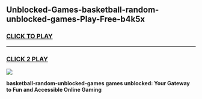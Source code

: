 
## Unblocked-Games-basketball-random-unblocked-games-Play-Free-b4k5x
<h3>
<a href="https://premium76.site?title=basketball-random-unblocked-games&ref=19M">CLICK TO PLAY</a></h3>
<hr>

<h3>
<a href="https://premium76.site?title=basketball-random-unblocked-games&ref=19M">CLICK 2 PLAY</a>
  
</h3>

<a href="https://premium76.site?title=basketball-random-unblocked-games&ref=19M"><img src="https://clearcache.store/games.png"></a>


**basketball-random-unblocked-games games unblocked: Your Gateway to Fun and Accessible Online Gaming**
